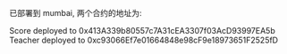 已部署到 mumbai, 两个合约的地址为:

Score deployed to 0x413A339b80557c7A31cEA3307f03AcD93997EA5b
Teacher deployed to 0xc93066Ef7e01664848e98cF9e18973651F2525fD

